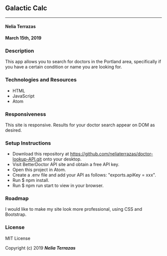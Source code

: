 
## Galactic Calc
---

#### Nelia Terrazas
#### March 15th, 2019

### Description
This app allows you to search for doctors in the Portland area, specifically if you have a certain condition or name you are looking for.


### Technologies and Resources
* HTML
* JavaScript
* Atom


### Responsiveness
This site is responsive. Results for your doctor search appear on DOM as desired.

### Setup Instructions
* Download this repository at https://github.com/neliaterrazas/doctor-lookup-API.git onto your desktop.
* Visit BetterDoctor API site and obtain a free API key.
* Open this project in Atom.
* Create a .env file and add your API as follows: "exports.apiKey = xxx".
* Run $ npm install.
* Run $ npm run start to view in your browser.

### Roadmap
I would like to make my site look more professional, using CSS and Bootstrap.

### License

MIT License

Copyright (c) 2019 **_Nelia Terrazas_**
